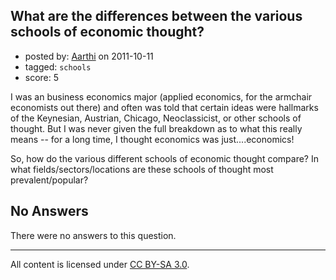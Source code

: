 ## What are the differences between the various schools of economic thought?

- posted by: [Aarthi](https://stackexchange.com/users/-1/1-aarthi) on 2011-10-11
- tagged: `schools`
- score: 5

I was an business economics major (applied economics, for the armchair economists out there) and often was told that certain ideas were hallmarks of the Keynesian, Austrian, Chicago, Neoclassicist, or other schools of thought. But I was never given the full breakdown as to what this really means -- for a long time, I thought economics was just....economics!

So, how do the various different schools of economic thought compare? In what fields/sectors/locations are these schools of thought most prevalent/popular?

## No Answers

There were no answers to this question.


---

All content is licensed under [CC BY-SA 3.0](https://creativecommons.org/licenses/by-sa/3.0/).
